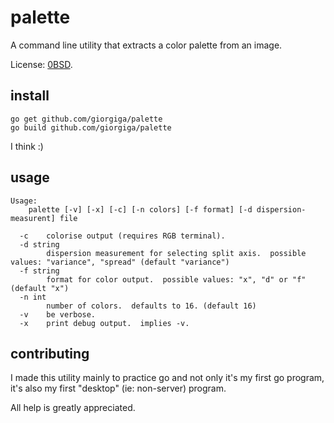 # palette

A command line utility that extracts a color palette from an image.

License: [0BSD](https://spdx.org/licenses/0BSD.html).

## install

```
go get github.com/giorgiga/palette
go build github.com/giorgiga/palette
```

I think :)

## usage

```
Usage:
	palette [-v] [-x] [-c] [-n colors] [-f format] [-d dispersion-measurent] file

  -c	colorise output (requires RGB terminal).
  -d string
    	dispersion measurement for selecting split axis.  possible values: "variance", "spread" (default "variance")
  -f string
    	format for color output.  possible values: "x", "d" or "f" (default "x")
  -n int
    	number of colors.  defaults to 16. (default 16)
  -v	be verbose.
  -x	print debug output.  implies -v.
```

## contributing

I made this utility mainly to practice go and not only it's my first go program, it's also my first "desktop" (ie: non-server) program.

All help is greatly appreciated.
